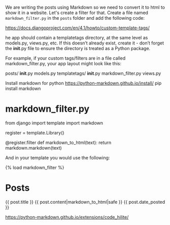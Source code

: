 We are writing the posts using Markdown so we need to convert it to html to show it in a website. Let's create a filter for that. Create a file named `markdown_filter.py` in the `posts` folder and add the following code:


https://docs.djangoproject.com/en/4.1/howto/custom-template-tags/

he app should contain a templatetags directory, at the same level as models.py, views.py, etc. If this doesn’t already exist, create it - don’t forget the __init__.py file to ensure the directory is treated as a Python package.

For example, if your custom tags/filters are in a file called markdown_filter.py, your app layout might look like this:

posts/
    __init__.py
    models.py
    templatetags/
        __init__.py
        markdown_filter.py
    views.py

Install markdown for python
https://python-markdown.github.io/install/
pip install markdown

# markdown_filter.py
from django import template
import markdown

register = template.Library()

@register.filter
def markdown_to_html(text):
    return markdown.markdown(text) 

And in your template you would use the following:

{% load markdown_filter %}
<!DOCTYPE html>
<html>
  <head>
    <title>Posts</title>
  </head>
  <body>
    <h1>Posts</h1>
    {{ post.title }}
    {{ post.content|markdown_to_html|safe }}
    {{ post.date_posted }}
    <ul>
    </ul>
  </body>
</html>

https://python-markdown.github.io/extensions/code_hilite/

